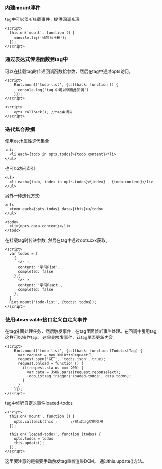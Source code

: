 ### 内建mount事件

tag中可以侦听挂载事件，提供回调处理

    <script>
      this.on('mount', function () {
        console.log('标签被挂载');
      });
    </script>


### 通过表达式传递函数到tag中

可以在挂载tag时传递回调函数給参数，然后在tag中通过opts访问。

    <script>
        Riot.mount('todo-list', {callback: function () {
          console.log('tag 中可以调用此回调')
        }});
    </script>

    <script>
        opts.callback(); //tag中调用
    </script>

### 迭代集合数据

使用each属性迭代集合

    <ul>
      <li each={todo in opts.todos}>{todo.content}</li>
    </ul>

也可以访问索引

    <ul>
      <li each={todo, index in opts.todos}>{index} - {todo.content}</li>
    </ul>

另外一种迭代方式:

    <ul>
      <todo each={opts.todos} data={this}></todo>
    </ul>

    <todo>
      <li>{opts.data.content}</li>
    </todo>

在挂载tag时传递参数, 然后在tag中通过opts.xxx获取。

    <script>
      var todos = [
        {
          id: 1,
          content: '学习Riot',
          completed: false
        },{
          id: 2,
          content: '学习React',
          completed: false
        },
      ]
      Riot.mount('todo-list', {todos: todos});
    </script>


### 使用observable接口定义自定义事件

在tag外面处理任务，然后触发事件，在tag里面侦听事件处理。在回调中引用tag, 这样可以操作tag。
这里是触发事件，让tag里面更新内容。

    <script>
        Riot.mount('todo-list', {callback: function (TodoListTag) { 
          var request = new XMLHttpRequest();
          request.open('GET', 'todos.json', true);
          request.onload = function () {
            if(request.status === 200) {
              var data = JSON.parse(request.reponseText);
              TodoListTag.trigger('loaded-todos', data.todos);
            }
          }
        }});
    </script>

tag中侦听自定义事件loaded-todos:

    <script>
      this.on('mount', function () {
        opts.callback(this);      //抛出tag实例引用
      });

      this.on('loaded-todos', function (todos) {
        opts.todos = todos;
        this.update();
      });
    </script>

这里要注意的是需要手动触发tag重新渲染DOM。 通过this.update()方法。